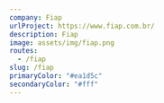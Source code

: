 ```yaml
---
company: Fiap
urlProject: https://www.fiap.com.br/
description: Fiap
image: assets/img/fiap.png
routes:
  - /fiap
slug: /fiap
primaryColor: "#ea1d5c"
secondaryColor: "#fff"
---
```

